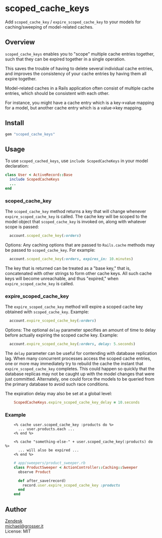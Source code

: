 scoped_cache_keys
=================

Add `scoped_cache_key` / `expire_scoped_cache_key` to your models for caching/sweeping of model-related caches.

Overview
--------

`scoped_cache_keys` enables you to "scope" multiple cache entries together, such that they can be expired
together in a single operation.

This saves the trouble of having to delete several individual cache entries, and improves the consistency
of your cache entries by having them all expire together.

Model-related caches in a Rails application often consist of multiple cache entries, which should be
consistent with each other.

For instance, you might have a cache entry which is a key->value mapping for a model, but another
cache entry which is a value->key mapping.

Install
-------

```bash
gem "scoped_cache_keys"
```

Usage
-----

To use `scoped_cached_keys`, use `include ScopedCacheKeys` in your model declaration:

```ruby
class User < ActiveRecord::Base
  include ScopedCacheKeys
  ...
end
```

### scoped_cache_key ###

The `scoped_cache_key` method returns a key that will change whenever `expire_scoped_cache_key` is called.
The cache key will be scoped to the model object that `scoped_cache_key` is invoked on, along with
whatever scope is passed:

```ruby
  account.scoped_cache_key(:orders)
```

Options: Any caching options that are passed to `Rails.cache` methods may be passed to `scoped_cache_key`.
For example:

```ruby
  account.scoped_cache_key(:orders, expires_in: 10.minutes)
```

The key that is returned can be treated as a "base key," that is, concatenated with other strings to form
other cache keys. All such cache keys will become unreachable, and thus "expired," when
`expire_scoped_cache_key` is called.

### expire_scoped_cache_key ###

The `expire_scoped_cache_key` method will expire a scoped cache key obtained with `scoped_cache_key`.
Example:

```ruby
  account.expire_scoped_cache_key(:orders)
```

Options: The optional `delay` parameter specifies an amount of time to delay before actually expiring
the scoped cache key. Example:

```ruby
  account.expire_scoped_cache_key(:orders, delay: 5.seconds)
```

The `delay` parameter can be useful for contending with database replication lag. When many concurrent 
processes access the scoped cache entries, one or more may immediately try to rebuild the cache
the instant that `expire_scoped_cache_key` completes. This could happen so quickly that the database
replicas may not be caught up with the model changes that were just committed. Alternately, one
could force the models to be queried from the primary database to avoid such race conditions.

The expiration delay may also be set at a global level:

```ruby
    ScopedCacheKeys.expire_scoped_cache_key_delay = 10.seconds
```

### Example ###

```
    <% cache user.scoped_cache_key :products do %>
      ... user.products.each ...
    <% end %>

    <% cache "something-else-" + user.scoped_cache_key(:products) do %>
      ... will also be expired ...
    <% end %>
```

```ruby
    # app/sweepers/product_sweeper.rb
    class ProductSweeper < ActionController::Caching::Sweeper
      observe Product

      def after_save(record)
        record.user.expire_scoped_cache_key :products
      end
    end
```

Author
------
[Zendesk](http://zendesk.com)<br/>
michael@grosser.it<br/>
License: MIT
